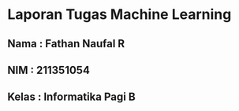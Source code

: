 # Laporan Tugas Machine Learning
## Nama : Fathan Naufal R
## NIM : 211351054
## Kelas : Informatika Pagi B



